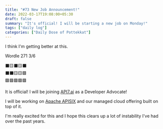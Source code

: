 ```yaml
---
title: "#73 New Job Announcement!"
date: 2022-03-17T19:08:00+05:30
draft: false
summary: "It's official! I will be starting a new job on Monday!"
tags: ["daily log"]
categories: ["Daily Dose of Pottekkat"]
---
```


I think I'm getting better at this.

Wordle 271 3/6

⬛🟨⬛🟨⬛\
⬛⬛🟨🟨🟩\
🟩🟩🟩🟩🟩

It is official! I will be joining [API7.ai](https://api7.ai/) as a Developer Advocate!

I will be working on [Apache APISIX](http://apisix.apache.org/) and our managed cloud offering built on top of it.

I'm really excited for this and I hope this clears up a lot of instability I've had over the past years.
